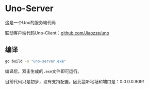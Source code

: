# Uno-Server

这是一个Uno的服务端代码

联动客户端代码Uno-Client：[github.com/Jiaozze/uno](https://github.com/Jiaozze/uno)

## 编译

```bash
go build -o "uno-server.exe"
```

编译后，双击生成的`.exe`文件即可运行。

目前代码只是初步，没有支持配置，因此监听地址和端口是：0.0.0.0:9091
